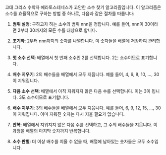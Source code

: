 고대 그리스 수학자 에라토스테네스가 고안한 소수 찾기 알고리즘입니다. 이 알고리즘은 소수를 효율적으로 구하는 방법 중 하나로, 다음과 같은 절차를 따릅니다:

1. **범위 설정**: 구하고자 하는 소수의 범위 nnn을 정합니다. 예를 들어, nnn이 30이라면 2부터 30까지의 모든 수를 대상으로 합니다.
    
2. **초기화**: 2부터 nnn까지의 숫자를 나열합니다. 이 숫자들을 배열에 저장하여 관리합니다.
    
3. **첫 소수 선택**: 배열에서 첫 번째 소수인 2를 선택합니다. 2는 소수이므로 표기합니다.
    
4. **배수 지우기**: 2의 배수들을 배열에서 모두 지웁니다. 예를 들어, 4, 6, 8, 10, ..., 30이 지워집니다.
    
5. **다음 소수 선택**: 배열에서 아직 지워지지 않은 다음 수를 선택합니다. 이는 3이 됩니다. 3도 소수이므로 표기합니다.
    
6. **배수 지우기**: 3의 배수들을 배열에서 모두 지웁니다. 예를 들어, 6, 9, 12, 15, ..., 30이 지워집니다. 이미 지워진 숫자는 다시 지울 필요가 없습니다.
    
7. **반복**: 배열에서 지워지지 않은 다음 수를 선택하고, 그 수의 배수들을 지웁니다. 이 과정을 배열의 마지막 숫자까지 반복합니다.
    
8. **소수 판별**: 더 이상 배수를 지울 수 없을 때, 배열에 남아있는 숫자들은 모두 소수입니다.